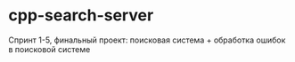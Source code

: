 # cpp-search-server
Спринт 1-5, финальный проект: поисковая система + обработка ошибок в поисковой системе

